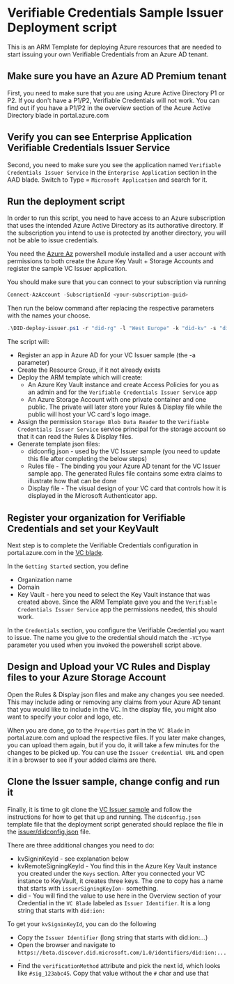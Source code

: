 # Verifiable Credentials Sample Issuer Deployment script

This is an ARM Template for deploying Azure resources that are needed to start issuing your own Verifiable Credentials from an Azure AD tenant.

## Make sure you have an Azure AD Premium tenant
First, you need to make sure that you are using Azure Active Directory P1 or P2. If you don't have a P1/P2, Verifiable Credentials will not work. You can find out if you have a P1/P2 in the overview section of the Acure Active Directory blade in portal.azure.com

## Verify you can see Enterprise Application Verifiable Credentials Issuer Service
Second, you need to make sure you see the application named `Verifiable Credentials Issuer Service` in the `Enterprise Application` section in the AAD blade. Switch to Type = `Microsoft Application` and search for it.
 
## Run the deployment script
In order to run this script, you need to have access to an Azure subscription that uses the intended Azure Active Directory as its authorative directory. If the subscription you intend to use is protected by another directory, you will not be able to issue credentials.

You need the [Azure Az](https://docs.microsoft.com/en-us/powershell/azure/new-azureps-module-az?view=azps-5.6.0) powershell module installed and a user account with permissions to both create the Azure Key Vault + Storage Accounts and register the sample VC Issuer application.

You should make sure that you can connect to your subscription via running

```powershell
Connect-AzAccount -SubscriptionId <your-subscription-guid>
```

Then run the below command after replacing the respective parameters with the names your choose.

```powershell
.\DID-deploy-issuer.ps1 -r "did-rg" -l "West Europe" -k "did-kv" -s "didstg" -a "VC Issuer Sample" -VCType "ContosoEmployee" -GenerateConfigFiles 
```

The script will:
- Register an app in Azure AD for your VC Issuer sample (the -a parameter)
- Create the Resource Group, if it not already exists
- Deploy the ARM template which will create:
    - An Azure Key Vault instance and create Access Policies for you as an admin and for the `Verifiable Credentials Issuer Service` app
    - An Azure Storage Account with one private container and one public. The private will later store your Rules & Display file while the public will host your VC card's logo image.
- Assign the permission `Storage Blob Data Reader` to the `Verifiable Credentials Issuer Service` service principal for the storage account so that it can read the Rules & Display files.
- Generate template json files:
    - didconfig.json - used by the VC Issuer sample (you need to update this file after completing the below steps)
    - Rules file - The binding you your Azure AD tenant for the VC Issuer sample app. The generated Rules file contains some extra claims to illustrate how that can be done
    - Display file - The visual design of your VC card that controls how it is displayed in the Microsoft Authenticator app.

## Register your organization for Verifiable Credentials and set your KeyVault

Next step is to complete the Verifiable Credentials configuration in portal.azure.com in the [VC blade](https://portal.azure.com/?Microsoft_AAD_DecentralizedIdentity=preview#blade/Microsoft_AAD_DecentralizedIdentity/InitialMenuBlade/cardsListBlade).

In the `Getting Started` section, you define
- Organization name
- Domain
- Key Vault - here you need to select the Key Vault instance that was created above. Since the ARM Template gave you and the `Verifiable Credentials Issuer Service` app the permissions needed, this should work.

In the `Credentials` section, you configure the Verifiable Credential you want to issue. The name you give to the credential should match the `-VCType` parameter you used when you invoked the powershell script above.

## Design and Upload your VC Rules and Display files to your Azure Storage Account

Open the Rules & Display json files and make any changes you see needed. This may include ading or removing any claims from your Azure AD tenant that you would like to include in the VC. In the display file, you might also want to specify your color and logo, etc.

When you are done, go to the `Properties` part in the `VC Blade` in portal.azure.com and upload the respective files. If you later make changes, you can upload them again, but if you do, it will take a few minutes for the changes to be picked up. You can use the `Issuer Credential URL` and open it in a browser to see if your added claims are there.

## Clone the Issuer sample, change config and run it

Finally, it is time to git clone the [VC Issuer sample](https://github.com/Azure-Samples/active-directory-verifiable-credentials) and follow the instructions for how to get that up and running. The `didconfig.json` template file that the deployment script generated should replace the file in the [issuer/didconfig.json](https://github.com/Azure-Samples/active-directory-verifiable-credentials/blob/main/issuer/didconfig.json) file. 

There are three additional changes you need to do:
- kvSigninKeyId - see explanation below
- kvRemoteSigningKeyId - You find this in the Azure Key Vault instance you created under the `Keys` section. After you connected your VC instance to KeyVault, it creates three keys. The one to copy has a name that starts with `issuerSigningKeyIon-` something.
- did - You will find the value to use here in the Overview section of your Credential in the `VC Blade` labeled as `Issuer Identifier`. It is a long string that starts with `did:ion:`

To get your `kvSigninKeyId`, you can do the following
- Copy the `Issuer Identifier` (long string that starts with did:ion:...)
- Open the browser and navigate to `https://beta.discover.did.microsoft.com/1.0/identifiers/did:ion:....`
- Find the `verificationMethod` attribute and pick the next id, which looks like `#sig_123abc45`. Copy that value without the `#` char and use that
